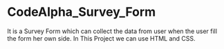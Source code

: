 # CodeAlpha_Survey_Form
It is a Survey Form which can collect the data from user when the user fill the form her own side. In This Project we can use HTML and CSS.
